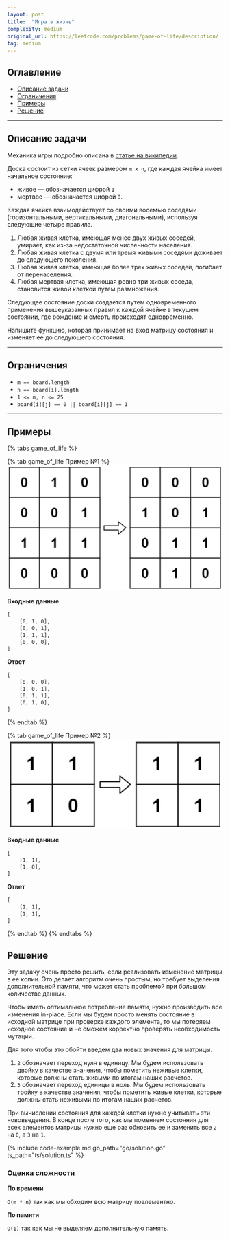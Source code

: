 ```yaml
---
layout: post
title:  "Игра в жизнь"
complexity: medium
original_url: https://leetcode.com/problems/game-of-life/description/
tag: medium
---
```


## Оглавление

- [Описание задачи](#описание-задачи)
- [Ограничения](#ограничения)
- [Примеры](#примеры)
- [Решение](#решение)

---

## Описание задачи

Механика игры подробно описана в [статье на википедии](https://en.wikipedia.org/wiki/Conway%27s_Game_of_Life).

Доска состоит из сетки ячеек размером `m x n`, где каждая ячейка имеет начальное состояние:
- живое — обозначается цифрой `1`
- мертвое — обозначается цифрой `0`.

Каждая ячейка взаимодействует со своими восемью соседями (горизонтальными, вертикальными, диагональными), используя следующие четыре правила.

1. Любая живая клетка, имеющая менее двух живых соседей, умирает, как из-за недостаточной численности населения.
2. Любая живая клетка с двумя или тремя живыми соседями доживает до следующего поколения.
3. Любая живая клетка, имеющая более трех живых соседей, погибает от перенаселения.
4. Любая мертвая клетка, имеющая ровно три живых соседа, становится живой клеткой путем размножения.

Следующее состояние доски создается путем одновременного применения вышеуказанных правил к каждой ячейке в текущем состоянии, где рождение и смерть происходят одновременно.

Напишите функцию, которая принимает на вход матрицу состояния и изменяет ее до следующего состояния.

---

## Ограничения

- `m == board.length`
- `n == board[i].length`
- `1 <= m, n <= 25`
- `board[i][j] == 0 || board[i][j] == 1`

---

## Примеры

{% tabs game_of_life %}

{% tab game_of_life Пример №1 %}
![Пример 1](/assets/images/game_of_life_1.png)

**Входные данные**

```
[
    [0, 1, 0],
    [0, 0, 1],
    [1, 1, 1],
    [0, 0, 0],
]
```

**Ответ**

```
[
    [0, 0, 0],
    [1, 0, 1],
    [0, 1, 1],
    [0, 1, 0],
]
```
{% endtab %}

{% tab game_of_life Пример №2 %}
![Пример 1](/assets/images/game_of_life_2.png)

**Входные данные**

```
[
    [1, 1],
    [1, 0],
]
```

**Ответ**

```
[
    [1, 1],
    [1, 1],
]
```
{% endtab %}
{% endtabs %}

## Решение

Эту задачу очень просто решить, если реализовать изменение матрицы в ее копии.
Это делает алгоритм очень простым, но требует выделения дополнительной памяти, что может стать проблемой при большом количестве данных.

Чтобы иметь оптимальное потребление памяти, нужно производить все изменения in-place.
Если мы будем просто менять состояние в исходной матрице при проверке каждого элемента, то мы потеряем исходное состояние и не сможем корректно проверять необходимость мутации.

Для того чтобы это обойти введем два новых значения для матрицы.

1. `2` обозначает переход нуля в единицу. Мы будем использовать двойку в качестве значения, чтобы пометить неживые клетки, которые должны стать живыми по итогам наших расчетов.
2. `3` обозначает переход единицы в ноль. Мы будем использовать тройку в качестве значения, чтобы пометить живые клетки, которые должны стать неживыми по итогам наших расчетов.

При вычислении состояния для каждой клетки нужно учитывать эти нововведения.
В конце после того, как мы поменяем состояния для всех элементов матрицы нужно еще раз обновить ее и заменить все `2` на `0`, а `3` на `1`.

{% include code-example.md go_path="go/solution.go" ts_path="ts/solution.ts" %}

### Оценка сложности

**По времени**

`O(m * n)` так как мы обходим всю матрицу поэлементно.

**По памяти**

`O(1)` так как мы не выделяем дополнительную память.